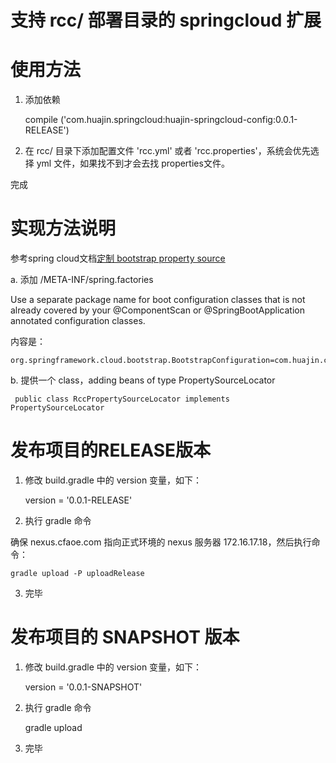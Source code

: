 # 支持 rcc/ 部署目录的 springcloud 扩展

# 使用方法

1. 添加依赖

	compile ('com.huajin.springcloud:huajin-springcloud-config:0.0.1-RELEASE')

2. 在 rcc/ 目录下添加配置文件 'rcc.yml' 或者 'rcc.properties'，系统会优先选择 yml 文件，如果找不到才会去找 properties文件。

完成

# 实现方法说明

参考spring cloud文档[定制 bootstrap property source](http://cloud.spring.io/spring-cloud-static/Dalston.RELEASE/#customizing-bootstrap-property-sources)

a. 添加 /META-INF/spring.factories

Use a separate package name for boot configuration classes that is not already covered by your @ComponentScan or @SpringBootApplication annotated configuration classes.

内容是：

	org.springframework.cloud.bootstrap.BootstrapConfiguration=com.huajin.config.RccPropertySourceLocator


b. 提供一个 class，adding beans of type PropertySourceLocator

     public class RccPropertySourceLocator implements PropertySourceLocator

# 发布项目的RELEASE版本

1. 修改 build.gradle 中的 version 变量，如下：

	version = '0.0.1-RELEASE'
	
2. 执行 gradle 命令

确保 nexus.cfaoe.com 指向正式环境的 nexus 服务器 172.16.17.18，然后执行命令：

	gradle upload -P uploadRelease
	
3. 完毕

# 发布项目的 SNAPSHOT 版本

1. 修改 build.gradle 中的 version 变量，如下：

	version = '0.0.1-SNAPSHOT'
	
2. 执行 gradle 命令

	gradle upload
	
3. 完毕

